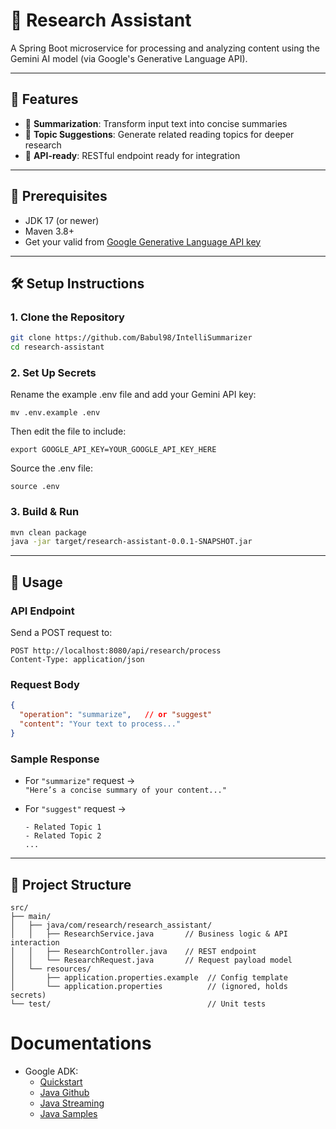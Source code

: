 # 🧠 Research Assistant

A Spring Boot microservice for processing and analyzing content using the Gemini AI model (via Google's Generative Language API).

---

## 🚀 Features

- 🔹 **Summarization**: Transform input text into concise summaries  
- 🔹 **Topic Suggestions**: Generate related reading topics for deeper research  
- 🔹 **API-ready**: RESTful endpoint ready for integration  

---

## 🧰 Prerequisites

- JDK 17 (or newer)  
- Maven 3.8+  
- Get your valid from [Google Generative Language API key](https://makersuite.google.com/app/apikey)

---

## 🛠️ Setup Instructions

### 1. Clone the Repository

```bash
git clone https://github.com/Babul98/IntelliSummarizer
cd research-assistant
```

### 2. Set Up Secrets

Rename the example .env file and add your Gemini API key:
```
mv .env.example .env
```

Then edit the file to include:
```
export GOOGLE_API_KEY=YOUR_GOOGLE_API_KEY_HERE
```

Source the .env file:
```
source .env
```

### 3. Build & Run

```bash
mvn clean package
java -jar target/research-assistant-0.0.1-SNAPSHOT.jar
```

---

## 🧪 Usage

### API Endpoint

Send a POST request to:

```
POST http://localhost:8080/api/research/process
Content-Type: application/json
```

### Request Body

```json
{
  "operation": "summarize",   // or "suggest"
  "content": "Your text to process..."
}
```

### Sample Response

- For `"summarize"` request →  
  `"Here’s a concise summary of your content..."`

- For `"suggest"` request →  
  ```
  - Related Topic 1
  - Related Topic 2
  ...
  ```

---

## 🧩 Project Structure

```
src/
├── main/
│   ├── java/com/research/research_assistant/
│   │   ├── ResearchService.java       // Business logic & API interaction
│   │   ├── ResearchController.java    // REST endpoint
│   │   └── ResearchRequest.java       // Request payload model
│   └── resources/
│       ├── application.properties.example  // Config template
│       └── application.properties          // (ignored, holds secrets)
└── test/                                   // Unit tests
```

# Documentations
- Google ADK:
    - [Quickstart](https://google.github.io/adk-docs/get-started/quickstart/)
    - [Java Github](https://github.com/google/adk-java)
    - [Java Streaming](https://google.github.io/adk-docs/get-started/streaming/quickstart-streaming-java/#creating-live-audio-run-tool)
    - [Java Samples](https://github.com/google/adk-samples)
